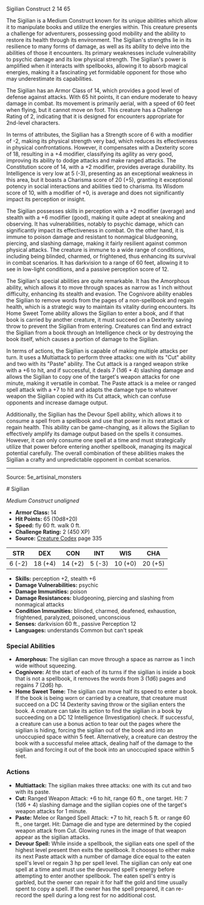 <MonsterName/>Sigilian</MonsterName>
<CreatureType/>Construct</CreatureType>
<CR/>2</CR>
<AC/>14</AC>
<HP/>65</HP>
<summary>The Sigilian is a Medium Construct known for its unique abilities which allow it to manipulate books and utilize the energies within. This creature presents a challenge for adventurers, possessing good mobility and the ability to restore its health through its environment. The Sigilian's strengths lie in its resilience to many forms of damage, as well as its ability to delve into the abilities of those it encounters. Its primary weaknesses include vulnerability to psychic damage and its low physical strength. The Sigilian's power is amplified when it interacts with spellbooks, allowing it to absorb magical energies, making it a fascinating yet formidable opponent for those who may underestimate its capabilities.</summary>

<detail>

The Sigilian has an Armor Class of 14, which provides a good level of defense against attacks. With 65 hit points, it can endure moderate to heavy damage in combat. Its movement is primarily aerial, with a speed of 60 feet when flying, but it cannot move on foot. This creature has a Challenge Rating of 2, indicating that it is designed for encounters appropriate for 2nd-level characters.

In terms of attributes, the Sigilian has a Strength score of 6 with a modifier of -2, making its physical strength very bad, which reduces its effectiveness in physical confrontations. However, it compensates with a Dexterity score of 18, resulting in a +4 modifier, classifying its agility as very good, improving its ability to dodge attacks and make ranged attacks. The Constitution score of 14, with a +2 modifier, provides average durability. Its Intelligence is very low at 5 (-3), presenting as an exceptional weakness in this area, but it boasts a Charisma score of 20 (+5), granting it exceptional potency in social interactions and abilities tied to charisma. Its Wisdom score of 10, with a modifier of +0, is average and does not significantly impact its perception or insight.

The Sigilian possesses skills in perception with a +2 modifier (average) and stealth with a +6 modifier (good), making it quite adept at sneaking and observing. It has vulnerabilities, notably to psychic damage, which can significantly impact its effectiveness in combat. On the other hand, it is immune to poison damage and resistant to nonmagical bludgeoning, piercing, and slashing damage, making it fairly resilient against common physical attacks. The creature is immune to a wide range of conditions, including being blinded, charmed, or frightened, thus enhancing its survival in combat scenarios. It has darkvision to a range of 60 feet, allowing it to see in low-light conditions, and a passive perception score of 12.

The Sigilian's special abilities are quite remarkable. It has the Amorphous ability, which allows it to move through spaces as narrow as 1 inch without difficulty, enhancing its stealth and evasion. The Cognivore ability enables the Sigilian to remove words from the pages of a non-spellbook and regain health, which is a strategic way to maintain its vitality during encounters. Its Home Sweet Tome ability allows the Sigilian to enter a book, and if that book is carried by another creature, it must succeed on a Dexterity saving throw to prevent the Sigilian from entering. Creatures can find and extract the Sigilian from a book through an Intelligence check or by destroying the book itself, which causes a portion of damage to the Sigilian.

In terms of actions, the Sigilian is capable of making multiple attacks per turn. It uses a Multiattack to perform three attacks: one with its "Cut" ability and two with its "Paste" ability. The Cut attack is a ranged weapon strike with a +6 to hit, and if successful, it deals 7 (1d6 + 4) slashing damage and allows the Sigilian to copy one of the target's weapon attacks for one minute, making it versatile in combat. The Paste attack is a melee or ranged spell attack with a +7 to hit and adapts the damage type to whatever weapon the Sigilian copied with its Cut attack, which can confuse opponents and increase damage output.

Additionally, the Sigilian has the Devour Spell ability, which allows it to consume a spell from a spellbook and use that power in its next attack or regain health. This ability can be game-changing, as it allows the Sigilian to effectively amplify its damage output based on the spells it consumes. However, it can only consume one spell at a time and must strategically utilize that power before entering another spellbook, managing its magical potential carefully. The overall combination of these abilities makes the Sigilian a crafty and unpredictable opponent in combat scenarios.</detail>



---

Source: 5e_artisinal_monsters

<statblock>
# Sigilian

*Medium* *Construct* *unaligned*

- **Armor Class:** 14
- **Hit Points:** 65 (10d8+20)
- **Speed:** fly 60 ft. walk 0 ft.
- **Challenge Rating:** 2 (450 XP)
- **Source:** [Creature Codex](https://koboldpress.com/kpstore/product/creature-codex-for-5th-edition-dnd) page 335

| STR | DEX | CON | INT | WIS | CHA |
| --- | --- | --- | --- | --- | --- |
| 6 (-2) | 18 (+4) | 14 (+2) | 5 (-3) | 10 (+0) | 20 (+5) |

- **Skills:** perception +2, stealth +6
- **Damage Vulnerabilities:** psychic
- **Damage Immunities:** poison
- **Damage Resistances:** bludgeoning, piercing and slashing from nonmagical attacks
- **Condition Immunities:** blinded, charmed, deafened, exhaustion, frightened, paralyzed, poisoned, unconscious
- **Senses:** darkvision 60 ft., passive Perception 12
- **Languages:** understands Common but can't speak

### Special Abilities

- **Amorphous:** The sigilian can move through a space as narrow as 1 inch wide without squeezing.
- **Cognivore:** At the start of each of its turns if the sigilian is inside a book that is not a spellbook, it removes the words from 3 (1d6) pages and regains 7 (2d6) hp.
- **Home Sweet Tome:** The sigilian can move half its speed to enter a book. If the book is being worn or carried by a creature, that creature must succeed on a DC 14 Dexterity saving throw or the sigilian enters the book. A creature can take its action to find the sigilian in a book by succeeding on a DC 12 Intelligence (Investigation) check. If successful, a creature can use a bonus action to tear out the pages where the sigilian is hiding, forcing the sigilian out of the book and into an unoccupied space within 5 feet. Alternatively, a creature can destroy the book with a successful melee attack, dealing half of the damage to the sigilian and forcing it out of the book into an unoccupied space within 5 feet.

### Actions

- **Multiattack:** The sigilian makes three attacks: one with its cut and two with its paste.
- **Cut:** Ranged Weapon Attack: +6 to hit, range 60 ft., one target. Hit: 7 (1d6 + 4) slashing damage and the sigilian copies one of the target's weapon attacks for 1 minute.
- **Paste:** Melee or Ranged Spell Attack: +7 to hit, reach 5 ft. or range 60 ft., one target. Hit: Damage die and type are determined by the copied weapon attack from Cut. Glowing runes in the image of that weapon appear as the sigilian attacks.
- **Devour Spell:** While inside a spellbook, the sigilian eats one spell of the highest level present then exits the spellbook. It chooses to either make its next Paste attack with a number of damage dice equal to the eaten spell's level or regain 3 hp per spell level. The sigilian can only eat one spell at a time and must use the devoured spell's energy before attempting to enter another spellbook. The eaten spell's entry is garbled, but the owner can repair it for half the gold and time usually spent to copy a spell. If the owner has the spell prepared, it can re-record the spell during a long rest for no additional cost.


</statblock>


